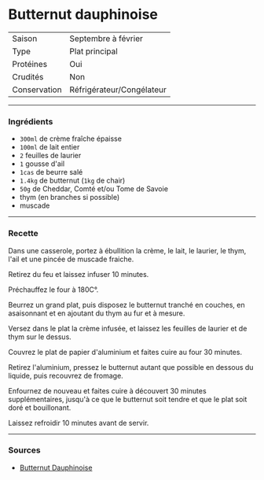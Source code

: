 # Butternut dauphinoise

| | |
|:---|:---|
| Saison | Septembre à février |
| Type | Plat principal |
| Protéines | Oui |
| Crudités | Non |
| Conservation | Réfrigérateur/Congélateur |

---

### Ingrédients

* `300ml` de crème fraîche épaisse
* `100ml` de lait entier
* `2` feuilles de laurier
* `1` gousse d'ail
* `1cas` de beurre salé
* `1.4kg` de butternut (`1kg` de chair)
* `50g` de Cheddar, Comté et/ou Tome de Savoie
* thym (en branches si possible)
* muscade

---

### Recette

Dans une casserole, portez à ébullition la crème, le lait, le laurier, le thym, l'ail et une pincée de muscade fraiche.

Retirez du feu et laissez infuser 10 minutes.

Préchauffez le four à 180C°.

Beurrez un grand plat, puis disposez le butternut tranché en couches, en asaisonnant et en ajoutant du thym au fur et à mesure.

Versez dans le plat la crème infusée, et laissez les feuilles de laurier et de thym sur le dessus.

Couvrez le plat de papier d'aluminium et faites cuire au four 30 minutes.

Retirez l'aluminium, pressez le butternut autant que possible en dessous du liquide, puis recouvrez de fromage.

Enfournez de nouveau et faites cuire à découvert 30 minutes supplémentaires, jusqu'à ce que le butternut soit tendre et que le plat soit doré et bouillonant.

Laissez refroidir 10 minutes avant de servir.

---

### Sources

* [Butternut Dauphinoise](https://www.bbcgoodfood.com/recipes/butternut-dauphinoise)

